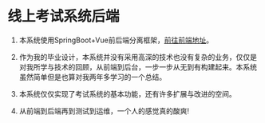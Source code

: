 # 线上考试系统后端

1. 本系统使用SpringBoot+Vue前后端分离框架，[前往前端地址](https://github.com/penggehero/exam-frontend)。

2. 作为我的毕业设计，本系统并没有采用高深的技术也没有复杂的业务，仅仅是对我所学与技术的回顾，从前端到后台，一步一步从无到有构建起来。本系统虽然简单但是也算对我两年多学习的一个总结。

3. 本系统仅仅实现了考试系统的基本功能，还有许多扩展与改进的空间。

4. 从前端到后端再到测试到运维，一个人的感觉真的酸爽!
